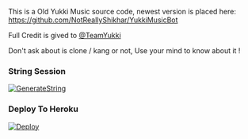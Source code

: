 This is a Old Yukki Music source code, newest version is placed here: https://github.com/NotReallyShikhar/YukkiMusicBot

Full Credit is gived to [@TeamYukki](https://t.me/OfficialYukki)

Don't ask about is clone / kang or not, Use your mind to know about it !

### String Session

[![GenerateString](https://img.shields.io/badge/repl.it-generateString-yellowgreen)](https://replit.com/@levinalab/StringSession#main.py)

### Deploy To Heroku 

[![Deploy](https://www.herokucdn.com/deploy/button.svg)](https://heroku.com/deploy)

